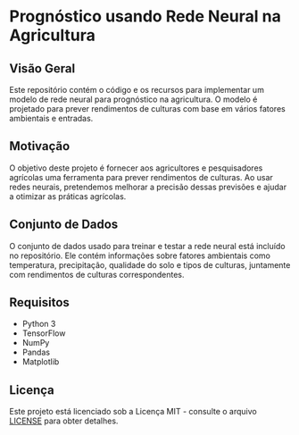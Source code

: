 
# Prognóstico usando Rede Neural na Agricultura

## Visão Geral
Este repositório contém o código e os recursos para implementar um modelo de rede neural para prognóstico na agricultura. O modelo é projetado para prever rendimentos de culturas com base em vários fatores ambientais e entradas.

## Motivação
O objetivo deste projeto é fornecer aos agricultores e pesquisadores agrícolas uma ferramenta para prever rendimentos de culturas. Ao usar redes neurais, pretendemos melhorar a precisão dessas previsões e ajudar a otimizar as práticas agrícolas.

## Conjunto de Dados
O conjunto de dados usado para treinar e testar a rede neural está incluído no repositório. Ele contém informações sobre fatores ambientais como temperatura, precipitação, qualidade do solo e tipos de culturas, juntamente com rendimentos de culturas correspondentes.

## Requisitos
- Python 3
- TensorFlow
- NumPy
- Pandas
- Matplotlib


## Licença
Este projeto está licenciado sob a Licença MIT - consulte o arquivo [LICENSE](LICENSE) para obter detalhes.

